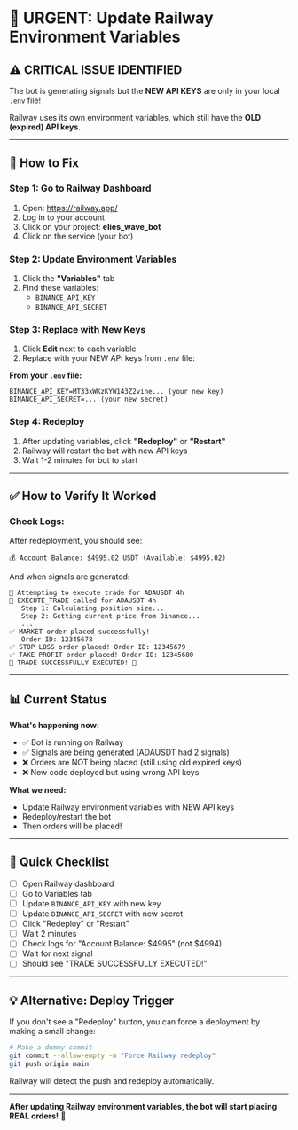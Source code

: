 # 🚨 URGENT: Update Railway Environment Variables

## ⚠️ CRITICAL ISSUE IDENTIFIED

The bot is generating signals but the **NEW API KEYS** are only in your local `.env` file!

Railway uses its own environment variables, which still have the **OLD (expired) API keys**.

---

## 🔧 How to Fix

### Step 1: Go to Railway Dashboard
1. Open: https://railway.app/
2. Log in to your account
3. Click on your project: **elies_wave_bot**
4. Click on the service (your bot)

### Step 2: Update Environment Variables
1. Click the **"Variables"** tab
2. Find these variables:
   - `BINANCE_API_KEY`
   - `BINANCE_API_SECRET`

### Step 3: Replace with New Keys
1. Click **Edit** next to each variable
2. Replace with your NEW API keys from `.env` file:

**From your `.env` file:**
```
BINANCE_API_KEY=MT33xWKzKYW143Z2vine... (your new key)
BINANCE_API_SECRET=... (your new secret)
```

### Step 4: Redeploy
1. After updating variables, click **"Redeploy"** or **"Restart"**
2. Railway will restart the bot with new API keys
3. Wait 1-2 minutes for bot to start

---

## ✅ How to Verify It Worked

### Check Logs:
After redeployment, you should see:
```
💰 Account Balance: $4995.02 USDT (Available: $4995.02)
```

And when signals are generated:
```
🎯 Attempting to execute trade for ADAUSDT 4h
🔵 EXECUTE_TRADE called for ADAUSDT 4h
   Step 1: Calculating position size...
   Step 2: Getting current price from Binance...
   ...
✅ MARKET order placed successfully!
   Order ID: 12345678
✅ STOP LOSS order placed! Order ID: 12345679
✅ TAKE PROFIT order placed! Order ID: 12345680
🎉 TRADE SUCCESSFULLY EXECUTED! 🎉
```

---

## 📊 Current Status

**What's happening now:**
- ✅ Bot is running on Railway
- ✅ Signals are being generated (ADAUSDT had 2 signals)
- ❌ Orders are NOT being placed (still using old expired keys)
- ❌ New code deployed but using wrong API keys

**What we need:**
- Update Railway environment variables with NEW API keys
- Redeploy/restart the bot
- Then orders will be placed!

---

## 🎯 Quick Checklist

- [ ] Open Railway dashboard
- [ ] Go to Variables tab
- [ ] Update `BINANCE_API_KEY` with new key
- [ ] Update `BINANCE_API_SECRET` with new secret
- [ ] Click "Redeploy" or "Restart"
- [ ] Wait 2 minutes
- [ ] Check logs for "Account Balance: $4995" (not $4994)
- [ ] Wait for next signal
- [ ] Should see "TRADE SUCCESSFULLY EXECUTED!"

---

## 💡 Alternative: Deploy Trigger

If you don't see a "Redeploy" button, you can force a deployment by making a small change:

```bash
# Make a dummy commit
git commit --allow-empty -m "Force Railway redeploy"
git push origin main
```

Railway will detect the push and redeploy automatically.

---

**After updating Railway environment variables, the bot will start placing REAL orders!** 🚀
